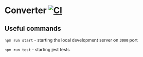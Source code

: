 # Converter [![CI](https://github.com/Saionaro/converter/actions/workflows/ci.yml/badge.svg?branch=main)](https://github.com/Saionaro/converter/actions/workflows/ci.yml)

## Useful commands

`npm run start` - starting the local development server on `3000` port

`npm run test` - starting jest tests
